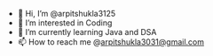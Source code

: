 - 👋 Hi, I’m @arpitshukla3125
- 👀 I’m interested in Coding
- 🌱 I’m currently learning Java and DSA
- 📫 How to reach me @arpitshukla3031@gmail.com

<!---
arpitshukla3125/arpitshukla3125 is a ✨ special ✨ repository because its `README.md` (this file) appears on your GitHub profile.
You can click the Preview link to take a look at your changes.
--->
